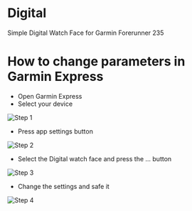 # Digital
Simple Digital Watch Face for Garmin Forerunner 235


# How to change parameters in Garmin Express
- Open Garmin Express
- Select your device

![Step 1](https://dl.dropboxusercontent.com/u/84552/DigitalWatchFace/GarminExpress1.png)

- Press app settings button

![Step 2](https://dl.dropboxusercontent.com/u/84552/DigitalWatchFace/GarminExpress2.png)

- Select the Digital watch face and press the ... button

![Step 3](https://dl.dropboxusercontent.com/u/84552/DigitalWatchFace/GarminExpress3.png)

- Change the settings and safe it

![Step 4](https://dl.dropboxusercontent.com/u/84552/DigitalWatchFace/GarminExpress4.png)
